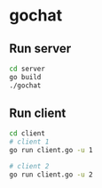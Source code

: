 # gochat

## Run server

``` bash
cd server
go build
./gochat
```

## Run client

``` bash
cd client
# client 1
go run client.go -u 1

# client 2
go run client.go -u 2

```
